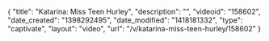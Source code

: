 {
    "title": "Katarina: Miss Teen Hurley",
    "description": "",
    "videoid": "158602",
    "date_created": "1398292495",
    "date_modified": "1418181332",
    "type": "captivate",
    "layout": "video",
    "url": "\/v\/katarina-miss-teen-hurley\/158602"
}